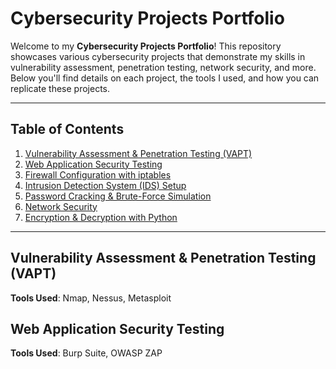 # Cybersecurity Projects Portfolio

Welcome to my **Cybersecurity Projects Portfolio**! This repository showcases various cybersecurity projects that demonstrate my skills in vulnerability assessment, penetration testing, network security, and more. Below you'll find details on each project, the tools I used, and how you can replicate these projects.

---

## Table of Contents
1. [Vulnerability Assessment & Penetration Testing (VAPT)](#vulnerability-assessment--penetration-testing-vapt)
2. [Web Application Security Testing](#web-application-security-testing)
3. [Firewall Configuration with iptables](#firewall-configuration-with-iptables)
4. [Intrusion Detection System (IDS) Setup](#intrusion-detection-system-ids-setup)
5. [Password Cracking & Brute-Force Simulation](#password-cracking--brute-force-simulation)
6. [Network Security]([#network-security](https://github.com/KayCxSn1/KayCxSn.git))
7. [Encryption & Decryption with Python](#encryption--decryption-with-python)

---

## Vulnerability Assessment & Penetration Testing (VAPT)
**Tools Used**: Nmap, Nessus, Metasploit

## Web Application Security Testing
**Tools Used**: Burp Suite, OWASP ZAP


